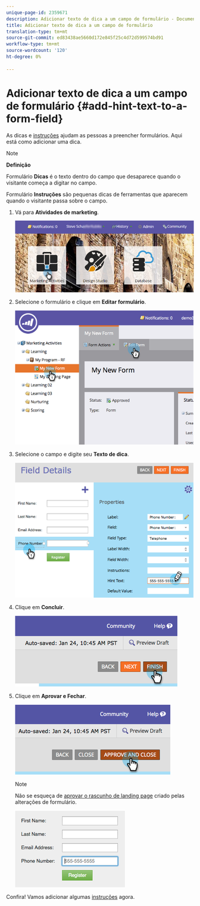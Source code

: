 ```yaml
---
unique-page-id: 2359671
description: Adicionar texto de dica a um campo de formulário - Documentos de marketing - Documentação do produto
title: Adicionar texto de dica a um campo de formulário
translation-type: tm+mt
source-git-commit: ed83438ae5660d172e845f25c4d72d599574bd91
workflow-type: tm+mt
source-wordcount: '120'
ht-degree: 0%

---
```



# Adicionar texto de dica a um campo de formulário {#add-hint-text-to-a-form-field}

As dicas e [instruções](/help/marketo/product-docs/demand-generation/forms/form-fields/add-tooltip-instructions-to-a-form-field.md) ajudam as pessoas a preencher formulários. Aqui está como adicionar uma dica.

>[!NOTE]
>
>**Definição**
>
>Formulário **Dicas** é o texto dentro do campo que desaparece quando o visitante começa a digitar no campo.
>
>Formulário **Instruções** são pequenas dicas de ferramentas que aparecem quando o visitante passa sobre o campo.

1. Vá para **Atividades de marketing**.

   ![](assets/login-marketing-activities-5.png)

1. Selecione o formulário e clique em **Editar formulário**.

   ![](assets/image2014-9-15-13-3a54-3a6.png)

1. Selecione o campo e digite seu **Texto de dica**.

   ![](assets/image2014-9-15-13-3a53-3a58.png)

1. Clique em **Concluir**.

   ![](assets/image2014-9-15-13-3a53-3a36.png)

1. Clique em **Aprovar e Fechar**.

   ![](assets/image2014-9-15-13-3a53-3a29.png)

   >[!NOTE]
   >
   >Não se esqueça de [aprovar o rascunho de landing page](/help/marketo/product-docs/demand-generation/landing-pages/understanding-landing-pages/approve-unapprove-or-delete-a-landing-page.md) criado pelas alterações de formulário.

   ![](assets/image2014-9-15-13-3a53-3a23.png)

Confira! Vamos adicionar algumas [instruções](add-tooltip-instructions-to-a-form-field.md) agora.
